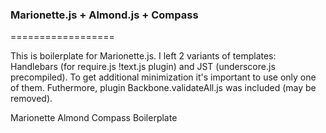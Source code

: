 ### Marionette.js + Almond.js + Compass
==================

This is boilerplate for Marionette.js. I left 2 variants of templates: Handlebars (for require.js !text.js plugin) and JST (underscore.js precompiled). To get additional minimization it's important to use only one of them. Futhermore, plugin Backbone.validateAll.js was included (may be removed).

Marionette Almond Compass Boilerplate 
